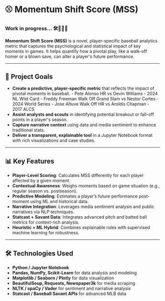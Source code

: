 
# ⚾ Momentum Shift Score (MSS)
### Work in progress... 🛠️🚧👷‍♂️

**Momentum Shift Score (MSS)** is a novel, player-specific baseball analytics metric that captures the psychological and statistical impact of key moments in games. It helps quantify how a pivotal play, like a walk-off homer or a blown save, can alter a player's future performance.

---

## 🧠 Project Goals

- **Create a predictive, player-specific metric** that reflects the impact of pivotal moments in baseball.
      - Pete Alonso HR vs Devin Williams - 2024 NL Wild Card
      - Freddy Freeman Walk Off Grand Slam vs Nestor Cortes - 2024 World Series
      - Jose Altuve Walk Off HR vs Aroldis Chapman - 2017 ALCS
- **Assist analysts and scouts** in identifying potential breakout or fall-off points in a player's season.
- **Capture narrative context** using data and media sentiment to enhance traditional stats.
- **Deliver a transparent, explainable tool** in a Jupyter Notebook format with rich visualizations and case studies.

---

## 📊 Key Features

- **Player-Level Scoring**: Calculates MSS differently for each player affected by a given moment.
- **Contextual Awareness**: Weighs moments based on game situation (e.g., regular season vs. postseason).
- **Predictive Modeling**: Estimates a player’s future performance post-moment using ML and historical data.
- **Narrative Integration**: Leverages media sentiment analysis and public narratives via NLP techniques.
- **Statcast + Savant Data**: Integrates advanced pitch and batted ball metrics for context-rich analysis.
- **Heuristic + ML Hybrid**: Combines explainable rules with supervised machine learning for robustness.

---

## 🛠️ Technologies Used

- **Python / Jupyter Notebook**
- **Pandas, NumPy, Scikit-Learn** for data analysis and modeling
- **Matplotlib / Seaborn / Plotly** for data visualization
- **BeautifulSoup, Requests, Newspaper3k** for media scraping
- **NLTK / spaCy / Vader** for sentiment and narrative analysis
- **Statcast / Baseball Savant APIs** for advanced MLB data

